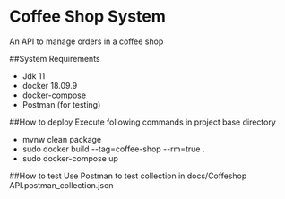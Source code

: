 # Coffee Shop System
An API to manage orders in a coffee shop

##System Requirements
* Jdk 11
* docker 18.09.9
* docker-compose
* Postman (for testing)

##How to deploy
Execute following commands in project base directory
* mvnw clean package
* sudo docker build --tag=coffee-shop --rm=true .
* sudo docker-compose up

##How to test
Use Postman to test collection in  docs/Coffeshop API.postman_collection.json 